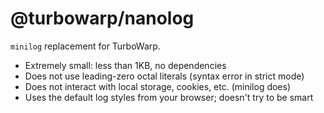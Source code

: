 # @turbowarp/nanolog

`minilog` replacement for TurboWarp.

 - Extremely small: less than 1KB, no dependencies
 - Does not use leading-zero octal literals (syntax error in strict mode)
 - Does not interact with local storage, cookies, etc. (minilog does)
 - Uses the default log styles from your browser; doesn't try to be smart
